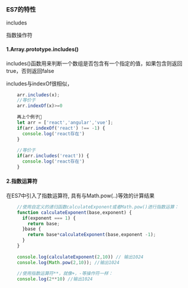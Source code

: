### ES7的特性

includes

指数操作符

#### 1.Array.prototype.includes()

includes()函数用来判断一个数组是否包含有一个指定的值，如果包含则返回true，否则返回false

includes与indexOf很相似，
```js
    arr.includes(x);
    //等价于
    arr.indexOf(x)>=0
    
    再上个例子🌰
    let arr = ['react','angular','vue'];
    if(arr.indexOf('react') !== -1) {
      console.log('react存在')
    }
    
    //等价于
    if(arr.includes('react')) {
      console.log('react存在')
    }
```
#### 2.指数运算符

在ES7中引入了指数运算符,   具有与Math.pow(..)等效的计算结果
```js
    //使用自定义的递归函数calculateExponent或者Math.pow()进行指数运算：
    function calculateExponent(base,exponent) {
      if(exponent === 1) {
        return base;
      }base {
        return base*calculateExponent(base,exponent -1);
      }
    }
    
    console.log(calculateExponent(2,10)) // 输出1024
    console.log(Math.pow(2,10)); //输出1024
    
    //使用指数运算符**，就像+，-等操作符一样：
    console.log(2**10) //输出1024
```   